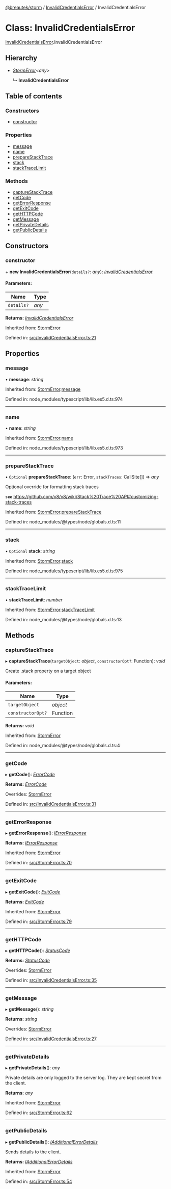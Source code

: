 [@breautek/storm](../README.md) / [InvalidCredentialsError](../modules/invalidcredentialserror.md) / InvalidCredentialsError

# Class: InvalidCredentialsError

[InvalidCredentialsError](../modules/invalidcredentialserror.md).InvalidCredentialsError

## Hierarchy

* [*StormError*](stormerror.stormerror-1.md)<*any*\>

  ↳ **InvalidCredentialsError**

## Table of contents

### Constructors

- [constructor](invalidcredentialserror.invalidcredentialserror-1.md#constructor)

### Properties

- [message](invalidcredentialserror.invalidcredentialserror-1.md#message)
- [name](invalidcredentialserror.invalidcredentialserror-1.md#name)
- [prepareStackTrace](invalidcredentialserror.invalidcredentialserror-1.md#preparestacktrace)
- [stack](invalidcredentialserror.invalidcredentialserror-1.md#stack)
- [stackTraceLimit](invalidcredentialserror.invalidcredentialserror-1.md#stacktracelimit)

### Methods

- [captureStackTrace](invalidcredentialserror.invalidcredentialserror-1.md#capturestacktrace)
- [getCode](invalidcredentialserror.invalidcredentialserror-1.md#getcode)
- [getErrorResponse](invalidcredentialserror.invalidcredentialserror-1.md#geterrorresponse)
- [getExitCode](invalidcredentialserror.invalidcredentialserror-1.md#getexitcode)
- [getHTTPCode](invalidcredentialserror.invalidcredentialserror-1.md#gethttpcode)
- [getMessage](invalidcredentialserror.invalidcredentialserror-1.md#getmessage)
- [getPrivateDetails](invalidcredentialserror.invalidcredentialserror-1.md#getprivatedetails)
- [getPublicDetails](invalidcredentialserror.invalidcredentialserror-1.md#getpublicdetails)

## Constructors

### constructor

\+ **new InvalidCredentialsError**(`details?`: *any*): [*InvalidCredentialsError*](invalidcredentialserror.invalidcredentialserror-1.md)

#### Parameters:

Name | Type |
------ | ------ |
`details?` | *any* |

**Returns:** [*InvalidCredentialsError*](invalidcredentialserror.invalidcredentialserror-1.md)

Inherited from: [StormError](stormerror.stormerror-1.md)

Defined in: [src/InvalidCredentialsError.ts:21](https://github.com/breautek/storm/blob/547898b/src/InvalidCredentialsError.ts#L21)

## Properties

### message

• **message**: *string*

Inherited from: [StormError](stormerror.stormerror-1.md).[message](stormerror.stormerror-1.md#message)

Defined in: node_modules/typescript/lib/lib.es5.d.ts:974

___

### name

• **name**: *string*

Inherited from: [StormError](stormerror.stormerror-1.md).[name](stormerror.stormerror-1.md#name)

Defined in: node_modules/typescript/lib/lib.es5.d.ts:973

___

### prepareStackTrace

• `Optional` **prepareStackTrace**: (`err`: Error, `stackTraces`: CallSite[]) => *any*

Optional override for formatting stack traces

**`see`** https://github.com/v8/v8/wiki/Stack%20Trace%20API#customizing-stack-traces

Inherited from: [StormError](stormerror.stormerror-1.md).[prepareStackTrace](stormerror.stormerror-1.md#preparestacktrace)

Defined in: node_modules/@types/node/globals.d.ts:11

___

### stack

• `Optional` **stack**: *string*

Inherited from: [StormError](stormerror.stormerror-1.md).[stack](stormerror.stormerror-1.md#stack)

Defined in: node_modules/typescript/lib/lib.es5.d.ts:975

___

### stackTraceLimit

• **stackTraceLimit**: *number*

Inherited from: [StormError](stormerror.stormerror-1.md).[stackTraceLimit](stormerror.stormerror-1.md#stacktracelimit)

Defined in: node_modules/@types/node/globals.d.ts:13

## Methods

### captureStackTrace

▸ **captureStackTrace**(`targetObject`: *object*, `constructorOpt?`: Function): *void*

Create .stack property on a target object

#### Parameters:

Name | Type |
------ | ------ |
`targetObject` | *object* |
`constructorOpt?` | Function |

**Returns:** *void*

Inherited from: [StormError](stormerror.stormerror-1.md)

Defined in: node_modules/@types/node/globals.d.ts:4

___

### getCode

▸ **getCode**(): [*ErrorCode*](../enums/errorcode.errorcode-1.md)

**Returns:** [*ErrorCode*](../enums/errorcode.errorcode-1.md)

Overrides: [StormError](stormerror.stormerror-1.md)

Defined in: [src/InvalidCredentialsError.ts:31](https://github.com/breautek/storm/blob/547898b/src/InvalidCredentialsError.ts#L31)

___

### getErrorResponse

▸ **getErrorResponse**(): [*IErrorResponse*](../interfaces/stormerror.ierrorresponse.md)

**Returns:** [*IErrorResponse*](../interfaces/stormerror.ierrorresponse.md)

Inherited from: [StormError](stormerror.stormerror-1.md)

Defined in: [src/StormError.ts:70](https://github.com/breautek/storm/blob/547898b/src/StormError.ts#L70)

___

### getExitCode

▸ **getExitCode**(): [*ExitCode*](../enums/exitcode.exitcode-1.md)

**Returns:** [*ExitCode*](../enums/exitcode.exitcode-1.md)

Inherited from: [StormError](stormerror.stormerror-1.md)

Defined in: [src/StormError.ts:79](https://github.com/breautek/storm/blob/547898b/src/StormError.ts#L79)

___

### getHTTPCode

▸ **getHTTPCode**(): [*StatusCode*](../enums/statuscode.statuscode-1.md)

**Returns:** [*StatusCode*](../enums/statuscode.statuscode-1.md)

Overrides: [StormError](stormerror.stormerror-1.md)

Defined in: [src/InvalidCredentialsError.ts:35](https://github.com/breautek/storm/blob/547898b/src/InvalidCredentialsError.ts#L35)

___

### getMessage

▸ **getMessage**(): *string*

**Returns:** *string*

Overrides: [StormError](stormerror.stormerror-1.md)

Defined in: [src/InvalidCredentialsError.ts:27](https://github.com/breautek/storm/blob/547898b/src/InvalidCredentialsError.ts#L27)

___

### getPrivateDetails

▸ **getPrivateDetails**(): *any*

Private details are only logged to the server log.
They are kept secret from the client.

**Returns:** *any*

Inherited from: [StormError](stormerror.stormerror-1.md)

Defined in: [src/StormError.ts:62](https://github.com/breautek/storm/blob/547898b/src/StormError.ts#L62)

___

### getPublicDetails

▸ **getPublicDetails**(): [*IAdditionalErrorDetails*](../interfaces/stormerror.iadditionalerrordetails.md)

Sends details to the client.

**Returns:** [*IAdditionalErrorDetails*](../interfaces/stormerror.iadditionalerrordetails.md)

Inherited from: [StormError](stormerror.stormerror-1.md)

Defined in: [src/StormError.ts:54](https://github.com/breautek/storm/blob/547898b/src/StormError.ts#L54)
